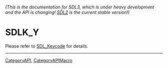 ###### (This is the documentation for SDL3, which is under heavy development and the API is changing! [SDL2](https://wiki.libsdl.org/SDL2/) is the current stable version!)
# SDLK_Y

Please refer to [SDL_Keycode](SDL_Keycode) for details.

----
[CategoryAPI](CategoryAPI), [CategoryAPIMacro](CategoryAPIMacro)


